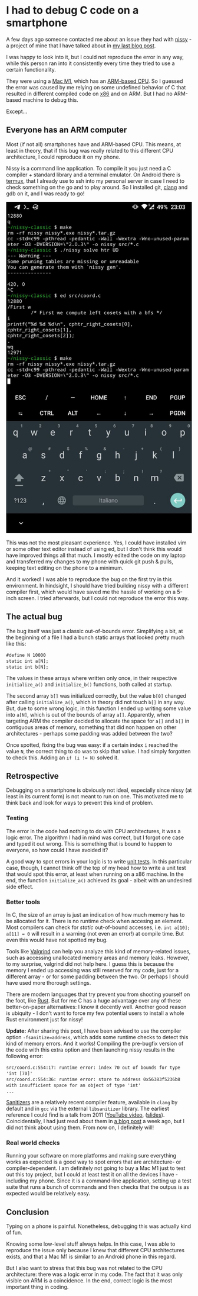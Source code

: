 # I had to debug C code on a smartphone

A few days ago someone contacted me about an issue they had with
[nissy](https://nissy.tronto.net) - a project of mine that I have talked
about in [my last blog post](../2023-04-10-the-big-rewrite).

I was happy to look into it, but I could not reproduce the error in any
way, while this person ran into it consistently every time they tried
to use a certain functionality.

They were using a [Mac M1](https://en.wikipedia.org/wiki/Apple_M1),
which has an
[ARM-based CPU](https://en.wikipedia.org/wiki/ARM_architecture_family).
So I guessed the error was caused by me relying on some undefined
behavior of C that resulted in different compiled code on
[x86](https://en.wikipedia.org/wiki/X86)
and on ARM. But I had no ARM-based machine to debug this.

Except...

## Everyone has an ARM computer

Most (if not all) smartphones have and ARM-based CPU. This means, at
least in theory, that if this bug was really related to this different
CPU architecture, I could reproduce it on my phone.

Nissy is a command line application. To compile it you just need a C
compiler + standard library and a terminal emulator. On Android there is
[termux](https://termux.dev), that I already use to ssh into my personal
server in case I need to check something on the go and to play around.
So I installed git, [clang](https://clang.llvm.org) and gdb on it, and
I was ready to go!

![A screenshot of my phone running termux, debugging nissy](termux.jpg)

This was not the most pleasant experience. Yes, I could have installed
vim or some other text editor instead of using ed, but I don't think this
would have improved things all that much. I mostly edited the code on
my laptop and transferred my changes to my phone with quick git push &
pulls, keeping text editing on the phone to a minimum.

And it worked! I was able to reproduce the bug on the first try in
this environment.  In hindsight, I should have tried building nissy
with a different compiler first, which would have saved me the hassle
of working on a 5-inch screen.  I tried afterwards, but I could not
reproduce the error this way.

## The actual bug

The bug itself was just a classic out-of-bounds error.  Simplifying a
bit, at the beginning of a file I had a bunch static arrays that looked
pretty much like this:

```
#define N 10000
static int a[N];
static int b[N];
```

The values in these arrays where written only once, in their respective
`initialize_a()` and `initialize_b()` functions, both called at startup.

The second array `b[]` was initialized correctly, but the value `b[0]`
changed after calling `initialize_a()`, which in theory did not touch
`b[]` in any way. But, due to some wrong logic, in this function I ended
up writing some value into `a[N]`, which is out of the bounds of array
`a[]`.  Apparently, when targeting ARM the compiler decided to allocate
the space for `a[]` and `b[]` in contiguous areas of memory, something
that did non happen on other architectures - perhaps some padding was
added between the two?

Once spotted, fixing the bug was easy: if a certain index `i` reached
the value `N`, the correct thing to do was to skip that value. I had
simply forgotten to check this. Adding an `if (i != N)` solved it.

## Retrospective

Debugging on a smartphone is obviously not ideal, especially since nissy
(at least in its current form) is not meant to run on one.  This motivated
me to think back and look for ways to prevent this kind of problem.

### Testing

The error in the code had nothing to do with CPU architectures, it
was a logic error. The algorithm I had in mind was correct, but I
forgot one case and typed it out wrong. This is something that is
bound to happen to everyone, so how could I have avoided it?

A good way to spot errors in your logic is to write [unit
tests](https://en.wikipedia.org/wiki/Unit_testing).  In this particular
case, though, I cannot think off the top of my head how to write a
unit test that would spot this error, at least when running on a x86
machine. In the end, the function `initialize_a()` achieved its goal -
albeit with an undesired side effect.

### Better tools

In C, the size of an array is just an indication of how much memory
has to be allocated for it. There is no runtime check when accesing an
element. Most compilers can check for *static* out-of-bound accesses, i.e.
`int a[10]; a[11] = 0` will result in a warning (not even an error!)
at compile time. But even this would have not spotted my bug.

Tools like [Valgrind](https://valgrind.org) can help you analyze this
kind of memory-related issues, such as accessing unallocated memory
areas and memory leaks. However, to my surprise, valgrind did not help
here. I guess this is because the memory I ended up accessing was still
reserved for my code, just for a different array - or for some padding
between the two.  Or perhaps I should have used more thorough settings.

There are modern languages that try prevent you from shooting yourself
on the foot, like [Rust](https://www.rust-lang.org). But for me C has a
huge advantage over any of these better-on-paper alternatives: I know it
decently well. Another good reason is ubiquity - I don't want to force
my few potential users to install a whole Rust environment just for nissy!

**Update:** After sharing this post, I have been advised to use the
compiler option `-fsanitize=address`, which adds some runtime
checks to detect this kind of memory errors. And it works!
Compiling the pre-bugfix version of the code with this extra option
and then launching nissy results in the following error:

```
src/coord.c:554:17: runtime error: index 70 out of bounds for type 'int [70]'
src/coord.c:554:36: runtime error: store to address 0x56383f5236b8 with insufficient space for an object of type 'int'
...
```

[Sanitizers](https://github.com/google/sanitizers) are a
relatively recent compiler feature, available in `clang`
by default and in `gcc` via the external `libsanitizer`
library. The earliest reference I could find is a talk from
2011 ([YouTube video](https://www.youtube.com/watch?v=CPnRS1nv3_s),
([slides](https://llvm.org/devmtg/2011-11/Serebryany_FindingRacesMemoryErrors.pdf)).
Coincidentally, I had just read about them in [a blog
post](https://nullprogram.com/blog/2023/04/29) a week ago, but I did
not think about using them. From now on, I definitely will!

### Real world checks

Running your software on more platforms and making sure everything
works as expected is a good way to spot errors that are architecture-
or compiler-dependent. I am definitely not going to buy a Mac M1 just to
test out this toy project, but I could at least test it on all the devices
I have - including my phone.  Since it is a command-line application,
setting up a test suite that runs a bunch of commands and then checks
that the outpus is as expected would be relatively easy.

## Conclusion

Typing on a phone is painful. Nonetheless, debugging this was actually
kind of fun.

Knowing some low-level stuff always helps. In this case, I was able to
reproduce the issue only because I knew that different CPU architectures
exists, and that a Mac M1 is similar to an Android phone in this regard.

But I also want to stress that this bug was not related to the CPU
architecture: there was a logic error in my code. The fact that it was
only visible on ARM is a coincidence.  In the end, correct logic is the
most important thing in coding.

